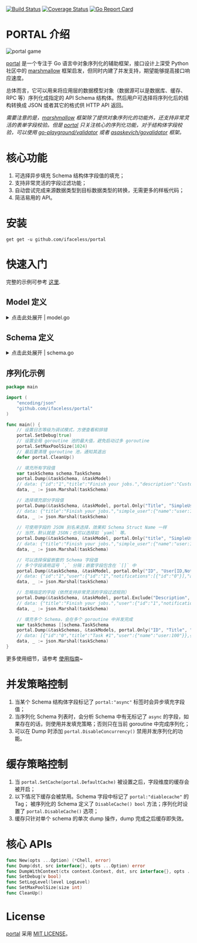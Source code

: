 [![Build Status](https://travis-ci.com/iFaceless/portal.svg?branch=master)](https://travis-ci.com/iFaceless/portal)
[![Coverage Status](https://coveralls.io/repos/github/iFaceless/portal/badge.svg?branch=master&branch=master)](https://coveralls.io/github/iFaceless/portal?branch=master)
[![Go Report Card](https://goreportcard.com/badge/github.com/iFaceless/portal)](https://goreportcard.com/report/github.com/iFaceless/portal)

# PORTAL 介绍
![portal game](https://s2.ax1x.com/2019/09/28/u1TnEt.jpg)

[portal](https://github.com/iFaceless/portal/) 是一个专注于 Go 语言中对象序列化的辅助框架，接口设计上深受 Python 社区中的 [marshmallow](https://github.com/marshmallow-code/marshmallow) 框架启发，但同时内建了并发支持，期望能够提高接口响应速度。

总体而言，它可以用来将应用层的数据模型对象（数据源可以是数据库、缓存、RPC 等）序列化成指定的 API Schema 结构体。然后用户可选择将序列化后的结构转换成 JSON 或者其它的格式供 HTTP API 返回。

*需要注意的是，[marshmallow](https://github.com/marshmallow-code/marshmallow) 框架除了提供对象序列化的功能外，还支持非常灵活的表单字段校验。但是 [portal](https://github.com/iFaceless/portal/) 只关注核心的序列化功能，对于结构体字段校验，可以使用 [go-playground/validator](https://github.com/go-playground/validator) 或者 [asaskevich/govalidator](https://github.com/asaskevich/govalidator) 框架。*

# 核心功能

1. 可选择异步填充 Schema 结构体字段值的填充；
1. 支持非常灵活的字段过滤功能；
1. 自动尝试完成来源数据类型到目标数据类型的转换，无需更多的样板代码；
1. 简洁易用的 API。

# 安装

```
get get -u github.com/ifaceless/portal
```

# 快速入门

完整的示例可参考 [这里](./examples/todo).

## Model 定义

<details>
<summary>点击此处展开 | model.go</summary>

```go
type NotificationModel struct {
	ID      int
	Title   string
	Content string
}

type UserModel struct {
	ID int
}

func (u *UserModel) Fullname() string {
	return fmt.Sprintf("user:%d", u.ID)
}

func (u *UserModel) Notifications() (result []*NotificationModel) {
	for i := 0; i < 1; i++ {
		result = append(result, &NotificationModel{
			ID:      i,
			Title:   fmt.Sprintf("title_%d", i),
			Content: fmt.Sprintf("content_%d", i),
		})
	}
	return
}

type TaskModel struct {
	ID     int
	UserID int
	Title  string
}

func (t *TaskModel) User() *UserModel {
	return &UserModel{t.UserID}
}
```
    
</details>


## Schema 定义

<details>
	<summary>点击此处展开 | schema.go</summary>
	
```go
type NotiSchema struct {
	ID      string `json:"id,omitempty"`
	Title   string `json:"title,omitempty"`
	Content string `json:"content,omitempty"`
}

type UserSchema struct {
	ID                   string        `json:"id,omitempty"`
	// Get user name from `UserModel.Fullname()`
	Name                 string        `json:"name,omitempty" portal:"attr:Fullname"`
	Notifications        []*NotiSchema `json:"notifications,omitempty" portal:"nested"`
	AnotherNotifications []*NotiSchema `json:"another_notifications,omitempty" portal:"nested;attr:Notifications"`
}

type TaskSchema struct {
	ID          string      `json:"id,omitempty"`
	Title       string      `json:"title,omitempty"`
	Description string      `json:"description,omitempty" portal:"meth:GetDescription"`
	// UserSchema is a nested schema
	User        *UserSchema `json:"user,omitempty" portal:"nested"`
	// We just want `Name` field for `SimpleUser`.
	// Besides, the data source is the same with `UserSchema`
	SimpleUser  *UserSchema `json:"simple_user,omitempty" portal:"nested;only:Name;attr:User"`
}

func (ts *TaskSchema) GetDescription(model *model.TaskModel) string {
	return "Custom description"
}
```

</details>


## 序列化示例

```go
package main

import (
	"encoding/json"
	"github.com/ifaceless/portal"
)

func main() {
	// 设置日志等级为调试模式，方便查看和排错
	portal.SetDebug(true)
	// 设置全局 goroutine 池的最大值，避免启动过多 goroutine
	portal.SetMaxPoolSize(1024)
	// 最后要清理 goroutine 池，通知其退出
	defer portal.CleanUp()

	// 填充所有字段值
	var taskSchema schema.TaskSchema
	portal.Dump(&taskSchema, &taskModel)
	// data: {"id":"1","title":"Finish your jobs.","description":"Custom description","user":{"id":"1","name":"user:1","notifications":[{"id":"0","title":"title_0","content":"content_0"}],"another_notifications":[{"id":"0","title":"title_0","content":"content_0"}]},"simple_user":{"name":"user:1"}}
	data, _ := json.Marshal(taskSchema)

	// 选择填充部分字段值
	portal.Dump(&taskSchema, &taskModel, portal.Only("Title", "SimpleUser"))
	// data: {"title":"Finish your jobs.","simple_user":{"name":"user:1"}}
	data, _ := json.Marshal(taskSchema)
	
	// 可使用字段的 JSON 别名来选择，效果和 Schema Struct Name 一样
	// 当然，默认就是 JSON；也可以选择如 `yaml` 等。
	portal.Dump(&taskSchema, &taskModel, portal.Only("title", "SimpleUser"), portal.FieldAliasMapTagName("json"))
	// data: {"title":"Finish your jobs.","simple_user":{"name":"user:1"}}
	data, _ := json.Marshal(taskSchema)

	// 可以选择保留嵌套的 Schema 字段值
	// 多个字段请用逗号 `,` 分隔；嵌套字段包含在 `[]` 中
	portal.Dump(&taskSchema, &taskModel, portal.Only("ID", "User[ID,Notifications[ID],AnotherNotifications[Title]]", "SimpleUser"))
	// data: {"id":"1","user":{"id":"1","notifications":[{"id":"0"}],"another_notifications":[{"title":"title_0"}]},"simple_user":{"name":"user:1"}}
	data, _ := json.Marshal(taskSchema)

	// 忽略指定的字段（依然支持非常灵活的字段过滤规则）
	portal.Dump(&taskSchema, &taskModel, portal.Exclude("Description", "ID", "User[Name,Notifications[ID,Content],AnotherNotifications], SimpleUser"))
	// data: {"title":"Finish your jobs.","user":{"id":"1","notifications":[{"title":"title_0"}]}}
	data, _ := json.Marshal(taskSchema)

	// 填充多个 Schema，会在多个 goroutine 中并发完成
	var taskSchemas []schema.TaskSchema
	portal.Dump(&taskSchemas, &taskModels, portal.Only("ID", "Title", "User[Name]"))
	// data: [{"id":"0","title":"Task #1","user":{"name":"user:100"}},{"id":"1","title":"Task #2","user":{"name":"user:101"}}]
	data, _ := json.Marshal(taskSchema)
}

```

更多使用细节，请参考 [使用指南](./USERGUIDE.md)~ 

# 并发策略控制

1. 当某个 Schema 结构体字段标记了 `portal:"async"` 标签时会异步填充字段值；
1. 当序列化 Schema 列表时，会分析 Schema 中有无标记了 `async` 的字段，如果存在的话，则使用并发填充策略；否则只在当前 goroutine 中完成序列化；
1. 可以在 Dump 时添加 `portal.DisableConcurrency()` 禁用并发序列化的功能。

# 缓存策略控制
1. 当 `portal.SetCache(portal.DefaultCache)` 被设置之后，字段维度的缓存会被开启；
1. 以下情况下缓存会被禁用。Schema 字段中标记了 `portal:"diablecache"` 的 Tag； 被序列化的 Schema 定义了 `DisableCache() bool` 方法；序列化时设置了 `portal.DisableCache()` 选项；
1. 缓存只针对单个 schema 的单次 dump 操作，dump 完成之后缓存即失效。


# 核心 APIs

```go
func New(opts ...Option) (*Chell, error)
func Dump(dst, src interface{}, opts ...Option) error 
func DumpWithContext(ctx context.Context, dst, src interface{}, opts ...Option)
func SetDebug(v bool)
func SetLogLevel(level LogLevel)
func SetMaxPoolSize(size int)
func CleanUp()
```
# License

[portal](https://github.com/iFaceless/portal) 采用 [MIT LICENSE](./LICENSE)。
